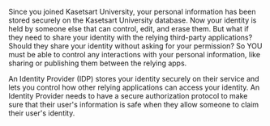Since you joined Kasetsart University, your personal information has been stored securely on the Kasetsart University database. Now your identity is held by someone else that can control, edit, and erase them. But what if they need to share your identity with the relying third-party applications? Should they share your identity without asking for your permission? So YOU must be able to control any interactions with your personal information, like sharing or publishing them between the relying apps.

An Identity Provider (IDP) stores your identity securely on their service and lets you control how other relying applications can access your identity. An Identity Provider needs to have a secure authorization protocol to make sure that their user's information is safe when they allow someone to claim their user's identity.